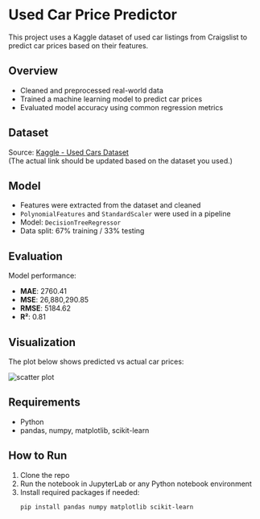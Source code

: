 # Used Car Price Predictor

This project uses a Kaggle dataset of used car listings from Craigslist to predict car prices based on their features.

## Overview

- Cleaned and preprocessed real-world data
- Trained a machine learning model to predict car prices
- Evaluated model accuracy using common regression metrics

## Dataset

Source: [Kaggle - Used Cars Dataset](https://www.kaggle.com/)  
(The actual link should be updated based on the dataset you used.)

## Model

- Features were extracted from the dataset and cleaned
- `PolynomialFeatures` and `StandardScaler` were used in a pipeline
- Model: `DecisionTreeRegressor`
- Data split: 67% training / 33% testing

## Evaluation

Model performance:
- **MAE**: 2760.41  
- **MSE**: 26,880,290.85  
- **RMSE**: 5184.62  
- **R²**: 0.81

## Visualization

The plot below shows predicted vs actual car prices:

![scatter plot](your-image-path-if-you-have-one.png)

## Requirements

- Python
- pandas, numpy, matplotlib, scikit-learn

## How to Run

1. Clone the repo  
2. Run the notebook in JupyterLab or any Python notebook environment  
3. Install required packages if needed:
   ```bash
   pip install pandas numpy matplotlib scikit-learn
